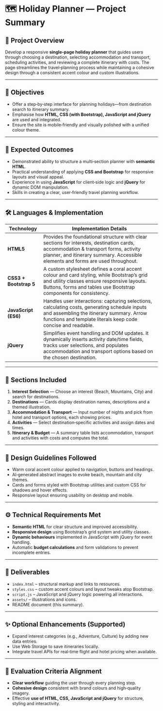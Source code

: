 # 🗺️ Holiday Planner — Project Summary

## 📖 Project Overview

Develop a responsive **single‑page holiday planner** that guides users through choosing a destination, selecting accommodation and transport, scheduling activities, and reviewing a complete itinerary with costs. The page streamlines the travel‑planning process while maintaining a cohesive design through a consistent accent colour and custom illustrations.

---

## 🎯 Objectives

* Offer a step‑by‑step interface for planning holidays—from destination search to itinerary summary.
* Emphasise how **HTML, CSS (with Bootstrap), JavaScript and jQuery** are used and integrated.
* Ensure the site is mobile‑friendly and visually polished with a unified colour theme.

---

## 📌 Expected Outcomes

* Demonstrated ability to structure a multi‑section planner with **semantic HTML**.
* Practical understanding of applying **CSS and Bootstrap** for responsive layouts and visual appeal.
* Experience in using **JavaScript** for client‑side logic and **jQuery** for dynamic DOM manipulation.
* Skills in creating a clear, user‑friendly travel planning workflow.

---

## 🛠️ Languages & Implementation

| Technology             | Implementation Details                                                                                                                                                                                                 |
| ---------------------- | ---------------------------------------------------------------------------------------------------------------------------------------------------------------------------------------------------------------------- |
| **HTML5**              | Provides the foundational structure with clear sections for interests, destination cards, accommodation & transport forms, activity planner, and itinerary summary. Accessible elements and forms are used throughout. |
| **CSS3 + Bootstrap 5** | A custom stylesheet defines a coral accent colour and card styling, while Bootstrap’s grid and utility classes ensure responsive layouts. Buttons, forms and tables use Bootstrap components for consistency.          |
| **JavaScript (ES6)**   | Handles user interactions: capturing selections, calculating costs, generating schedule inputs and assembling the itinerary summary. Arrow functions and template literals keep code concise and readable.             |
| **jQuery**             | Simplifies event handling and DOM updates. It dynamically inserts activity date/time fields, tracks user selections, and populates accommodation and transport options based on the chosen destination.                |

---

## 📑 Sections Included

1. **Interest Selection** — Choose an interest (Beach, Mountains, City) and search for destinations.
2. **Destinations** — Cards display destination names, descriptions and a themed illustration.
3. **Accommodation & Transport** — Input number of nights and pick from hotel and transport options, each showing prices.
4. **Activities** — Select destination‑specific activities and assign dates and times.
5. **Itinerary & Budget** — A summary table lists accommodation, transport and activities with costs and computes the total.

---

## 🎨 Design Guidelines Followed

* Warm coral accent colour applied to navigation, buttons and headings.
* AI‑generated abstract images to evoke beach, mountain and city themes.
* Cards and forms styled with Bootstrap utilities and custom CSS for shadows and hover effects.
* Responsive layout ensuring usability on desktop and mobile.

---

## ⚙ Technical Requirements Met

* **Semantic HTML** for clear structure and improved accessibility.
* **Responsive design** using Bootstrap’s grid system and utility classes.
* **Dynamic behaviours** implemented in JavaScript with jQuery for event handling.
* Automatic **budget calculations** and form validations to prevent incomplete entries.

---

## 📂 Deliverables

* `index.html` – structural markup and links to resources.
* `styles.css` – custom accent colours and layout tweaks atop Bootstrap.
* `script.js` – JavaScript and jQuery logic powering all interactions.
* `assets/` – illustrations and icons.
* README document (this summary).

---

## ✨ Optional Enhancements (Supported)

* Expand interest categories (e.g., Adventure, Culture) by adding new data entries.
* Use Web Storage to save itineraries locally.
* Integrate travel APIs for real‑time flight and hotel pricing when available.

---

## 📏 Evaluation Criteria Alignment

* **Clear workflow** guiding the user through every planning step.
* **Cohesive design** consistent with brand colours and high‑quality imagery.
* Effective **use of HTML, CSS, JavaScript and jQuery** for structure, styling and interactivity.

